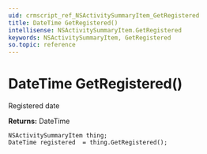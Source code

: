 ```yaml
---
uid: crmscript_ref_NSActivitySummaryItem_GetRegistered
title: DateTime GetRegistered()
intellisense: NSActivitySummaryItem.GetRegistered
keywords: NSActivitySummaryItem, GetRegistered
so.topic: reference
---
```


# DateTime GetRegistered()

Registered date

**Returns:** DateTime

```crmscript
NSActivitySummaryItem thing;
DateTime registered  = thing.GetRegistered();
```

